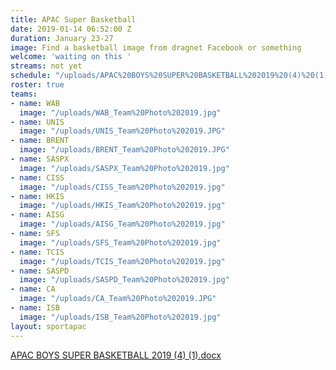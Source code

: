 ```yaml
---
title: APAC Super Basketball
date: 2019-01-14 06:52:00 Z
duration: January 23-27
image: Find a basketball image from dragnet Facebook or something
welcome: 'waiting on this '
streams: not yet
schedule: "/uploads/APAC%20BOYS%20SUPER%20BASKETBALL%202019%20(4)%20(1).docx"
roster: true
teams:
- name: WAB
  image: "/uploads/WAB_Team%20Photo%202019.jpg"
- name: UNIS
  image: "/uploads/UNIS_Team%20Photo%202019.JPG"
- name: BRENT
  image: "/uploads/BRENT_Team%20Photo%202019.JPG"
- name: SASPX
  image: "/uploads/SASPX_Team%20Photo%202019.jpg"
- name: CISS
  image: "/uploads/CISS_Team%20Photo%202019.jpg"
- name: HKIS
  image: "/uploads/HKIS_Team%20Photo%202019.jpg"
- name: AISG
  image: "/uploads/AISG_Team%20Photo%202019.jpg"
- name: SFS
  image: "/uploads/SFS_Team%20Photo%202019.jpg"
- name: TCIS
  image: "/uploads/TCIS_Team%20Photo%202019.jpg"
- name: SASPD
  image: "/uploads/SASPD_Team%20Photo%202019.jpg"
- name: CA
  image: "/uploads/CA_Team%20Photo%202019.JPG"
- name: ISB
  image: "/uploads/ISB_Team%20Photo%202019.jpg"
layout: sportapac
---
```


[APAC BOYS SUPER BASKETBALL 2019 (4) (1).docx](/uploads/APAC%20BOYS%20SUPER%20BASKETBALL%202019%20(4)%20(1).docx)